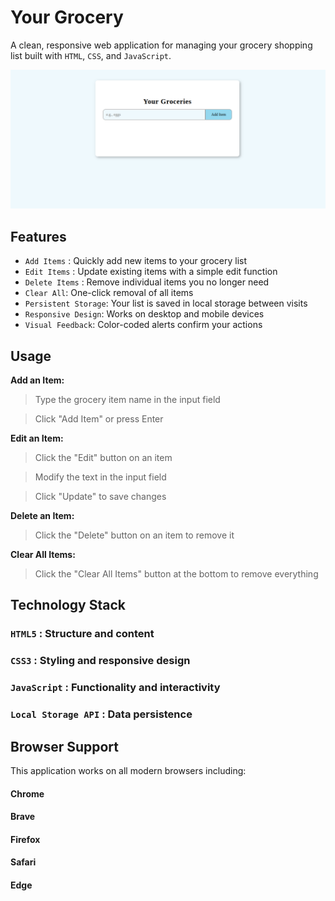 # Your Grocery

A clean, responsive web application for managing your grocery shopping list built with  `HTML`, `CSS`, and `JavaScript`.

![yourgrocery](./yourgrocery.png)

## Features

- `Add Items` : Quickly add new items to your grocery list
- `Edit Items` : Update existing items with a simple edit function
- `Delete Items` : Remove individual items you no longer need
- `Clear All`: One-click removal of all items
- `Persistent Storage`: Your list is saved in local storage between visits
- `Responsive Design`: Works on desktop and mobile devices
- `Visual Feedback`: Color-coded alerts confirm your actions

## Usage

**Add an Item:**

> Type the grocery item name in the input field

> Click "Add Item" or press Enter


**Edit an Item:**

> Click the "Edit" button on an item

> Modify the text in the input field

> Click "Update" to save changes


**Delete an Item:**

> Click the "Delete" button on an item to remove it


**Clear All Items:**

> Click the "Clear All Items" button at the bottom to remove everything

## Technology Stack

### `HTML5` : Structure and content
### `CSS3` : Styling and responsive design
### `JavaScript` : Functionality and interactivity
### `Local Storage API` : Data persistence

## Browser Support

This application works on all modern browsers including:

#### Chrome
#### Brave
#### Firefox
#### Safari
#### Edge


